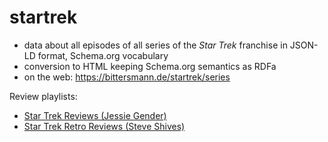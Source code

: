 # startrek

- data about all episodes of all series of the *Star Trek* franchise in JSON-LD format, Schema.org vocabulary
- conversion to HTML keeping Schema.org semantics as RDFa
- on the web: <https://bittersmann.de/startrek/series>

Review playlists:

- [Star Trek Reviews (Jessie Gender)](https://www.youtube.com/playlist?list=PLgH0AbtWXcMx391tnzANCYIyXWogEwcTL)
- [Star Trek Retro Reviews (Steve Shives)](https://www.youtube.com/playlist?list=PL0-LSnSBNIncf0tkpjOHAorxjsAhLYSW3)
